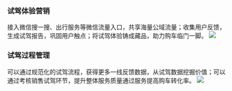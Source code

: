 ### 试驾体验营销
接入微信搜一搜、出行服务等微信流量入口，共享海量公域流量；收集用户反馈，生成试驾报告，巩固用户触点；将试驾体验铸成藏品，助力购车临门一脚。
![](https://qcloudimg.tencent-cloud.cn/raw/7b118eb1da2d3935aae9f324c8497921.png)


### 试驾过程管理
可以通过规范化的试驾流程，获得更多一线反馈数据，从试驾数据挖掘价值；可以通过考核销售试驾环节，提升整体服务质量通过服务提高购车转化率。
![](https://qcloudimg.tencent-cloud.cn/raw/d414d3294a54dce1ee14c5aad9a869f3.png)
